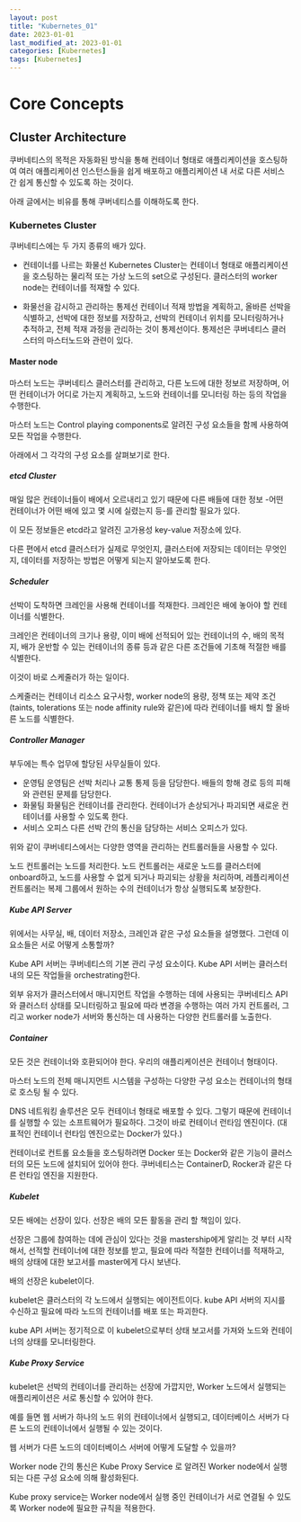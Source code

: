 ```yaml
---
layout: post
title: "Kubernetes_01"
date: 2023-01-01
last_modified_at: 2023-01-01
categories: [Kubernetes]
tags: [Kubernetes]
---
```


# Core Concepts

## Cluster Architecture

쿠버네티스의 목적은 자동화된 방식을 통해 컨테이너 형태로 애플리케이션을 호스팅하여 여러 애플리케이션 인스턴스들을 쉽게 배포하고 애플리케이션 내 서로 다른 서비스 간 쉽게 통신할 수 있도록 하는 것이다.

아래 글에서는 비유를 통해 쿠버네티스를 이해하도록 한다.

### Kubernetes Cluster

쿠버네티스에는 두 가지 종류의 배가 있다.

- 컨테이너를 나르는 화물선
  Kubernetes Cluster는 컨테이너 형태로 애플리케이션을 호스팅하는 물리적 또는 가상 노드의 set으로 구성된다.
  클러스터의 worker node는 컨테이너를 적재할 수 있다.

- 화물선을 감시하고 관리하는 통제선
  컨테이너 적재 방법을 계획하고, 올바른 선박을 식별하고, 선박에 대한 정보를 저장하고, 선박의 컨테이너 위치를 모니터링하거나 추적하고, 전체 적재 과정을 관리하는 것이 통제선이다.
  통제선은 쿠버네티스 클러스터의 마스터노드와 관련이 있다.

#### Master node

마스터 노드는 쿠버네티스 클러스터를 관리하고, 다른 노드에 대한 정보르 저장하며, 어떤 컨테이너가 어디로 가는지 계획하고, 노드와 컨테이너를 모니터링 하는 등의 작업을 수행한다.

마스터 노드는 Control playing components로 알려진 구성 요소들을 함께 사용하여 모든 작업을 수행한다.

아래에서 그 각각의 구성 요소를 살펴보기로 한다.

##### etcd Cluster

매일 많은 컨테이너들이 배에서 오르내리고 있기 때문에 다른 배들에 대한 정보 -어떤 컨테이너가 어떤 배에 있고 몇 시에 실렸는지 등-를 관리할 필요가 있다.

이 모든 정보들은 etcd라고 알려진 고가용성 key-value 저장소에 있다.

다른 편에서 etcd 클러스터가 실제로 무엇인지, 클러스터에 저장되는 데이터는 무엇인지, 데이터를 저장하는 방법은 어떻게 되는지 알아보도록 한다.

##### Scheduler

선박이 도착하면 크레인을 사용해 컨테이너를 적재한다. 크레인은 배에 놓아야 할 컨테이너를 식별한다.

크레인은 컨테이너의 크기나 용량, 이미 배에 선적되어 있는 컨테이너의 수, 배의 목적지, 배가 운반할 수 있는 컨테이너의 종류 등과 같은 다른 조건들에 기초해 적절한 배를 식별한다.

이것이 바로 스케줄러가 하는 일이다.

스케줄러는 컨테이너 리소스 요구사항, worker node의 용량, 정책 또는 제약 조건(taints, tolerations 또는 node affinity rule와 같은)에 따라 컨테이너를 배치 할 올바른 노드를 식별한다.

##### Controller Manager

부두에는 특수 업무에 할당된 사무실들이 있다.

- 운영팀
  운영팀은 선박 처리나 교통 통제 등을 담당한다. 배들의 항해 경로 등의 피해와 관련된 문제를 담당한다.
- 화물팀
  화물팀은 컨테이너를 관리한다. 컨테이너가 손상되거나 파괴되면 새로운 컨테이너를 사용할 수 있도록 한다.
- 서비스 오피스
  다른 선박 간의 통신을 담당하는 서비스 오피스가 있다.

위와 같이 쿠버네티스에서는 다양한 영역을 관리하는 컨트롤러들을 사용할 수 있다.

노드 컨트롤러는 노드를 처리한다.
노드 컨트롤러는 새로운 노드를 클러스터에 onboard하고, 노드를 사용할 수 없게 되거나 파괴되는 상황을 처리하며,
레플리케이션 컨트롤러는 복제 그룹에서 원하는 수의 컨테이너가 항상 실행되도록 보장한다.

##### Kube API Server

위에서는 사무실, 배, 데이터 저장소, 크레인과 같은 구성 요소들을 설명했다.
그런데 이 요소들은 서로 어떻게 소통할까?

Kube API 서버는 쿠버네티스의 기본 관리 구성 요소이다. Kube API 서버는 클러스터 내의 모든 작업들을 orchestrating한다.

외부 유저가 클러스터에서 매니지먼트 작업을 수행하는 데에 사용되는 쿠버네티스 API와 클러스터 상태를 모니터링하고 필요에 따라 변경을 수행하는 여러 가지 컨트롤러, 그리고 worker node가 서버와 통신하는 데 사용하는 다양한 컨트롤러를 노출한다.

##### Container

모든 것은 컨테이너와 호환되어야 한다. 우리의 애플리케이션은 컨테이너 형태이다.

마스터 노드의 전체 매니지먼트 시스템을 구성하는 다양한 구성 요소는 컨테이너의 형태로 호스팅 될 수 있다.

DNS 네트워킹 솔루션은 모두 컨테이너 형태로 배포할 수 있다. 그렇기 때문에 컨테이너를 실행할 수 있는 소프트웨어가 필요하다. 그것이 바로 컨테이너 런타임 엔진이다. (대표적인 컨테이너 런타임 엔진으로는 Docker가 있다.)

컨테이너로 컨트롤 요소들을 호스팅하려면 Docker 또는 Docker와 같은 기능이 클러스터의 모든 노드에 설치되어 있어야 한다.
쿠버네티스는 ContainerD, Rocker과 같은 다른 런타임 엔진을 지원한다.

##### Kubelet

모든 배에는 선장이 있다. 선장은 배의 모든 활동을 관리 할 책임이 있다.

선장은 그룹에 참여하는 데에 관심이 있다는 것을 mastership에게 알리는 것 부터 시작해서, 선적할 컨테이너에 대한 정보를 받고, 필요에 따라 적절한 컨테이너를 적재하고, 배의 상태에 대한 보고서를 master에게 다시 보낸다.

배의 선장은 kubelet이다.

kubelet은 클러스터의 각 노드에서 실행되는 에이전트이다. kube API 서버의 지시를 수신하고 필요에 따라 노드의 컨테이너를 배포 또는 파괴한다.

kube API 서버는 정기적으로 이 kubelet으로부터 상태 보고서를 가져와 노드와 컨테이너의 상태를 모니터링한다.

##### Kube Proxy Service

kubelet은 선박의 컨테이너를 관리하는 선장에 가깝지만, Worker 노드에서 실행되는 애플리케이션은 서로 통신할 수 있어야 한다.

예를 들면 웹 서버가 하나의 노드 위의 컨테이너에서 실행되고, 데이터베이스 서버가 다른 노드의 컨테이너에서 실행될 수 있는 것이다.

웹 서버가 다른 노드의 데이터베이스 서버에 어떻게 도달할 수 있을까?

Worker node 간의 통신은 Kube Proxy Service 로 알려진 Worker node에서 실행되는 다른 구성 요소에 의해 활성화된다.

Kube proxy service는 Worker node에서 실행 중인 컨테이너가 서로 연결될 수 있도록 Worker node에 필요한 규칙을 적용한다.
